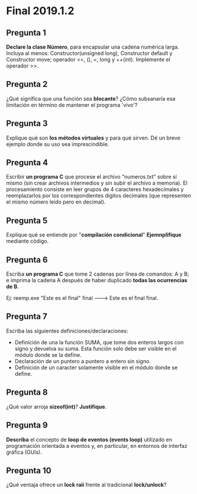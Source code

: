 # Final 2019.1.2

## Pregunta 1

**Declare la clase Número**, para encapsular una cadena numérica larga. Incluya al menos: Constructor(unsigned long), Constructor default y Constructor move; operador <<, (), =, long y ++(int). Implemente el operador >>.

## Pregunta 2

¿Qué significa que una función sea **blocante**? ¿Cómo subsanaría esa limitación en término de mantener el programa 'vivo'?

## Pregunta 3

Explique qué son **los métodos virtuales** y para qué sirven. Dé un breve ejemplo donde su uso sea imprescindible.

## Pregunta 4

Escribir **un programa C** que procese el archivo "numeros.txt" sobre sí mismo (sin crear archivos intermedios y sin subir el archivo a memoria). El procesamiento consiste en leer grupos de 4 caracteres hexadecimales y reemplazarlos por los correspondientes dígitos decimales (que representen el mismo número leído pero en decimal).

## Pregunta 5

Explique qué se entiende por "**compilación condicional**" **Ejemnplifique** mediante código.

## Pregunta 6

Escriba **un programa C** que tome 2 cadenas por línea de comandos: A y B; e imprima la cadena A después de haber duplicado **todas las ocurrencias de B**.

Ej: reemp.exe "Este es el final" final ---> Este es el final final.

## Pregunta 7

Escriba las siguientes definiciones/declaraciones:

- Definición de una la función SUMA, que tome dos enteros largos con signo y devuelva su suma. Esta función solo debe ser visible en el módulo donde se la define.
- Declaración de un puntero a puntero a entero sin signo.
- Definición de un caracter solamente visible en el módulo donde se define.

## Pregunta 8

¿Qué valor arroja **sizeof(int)**? **Justifique**.

## Pregunta 9

**Describa** el concepto de **loop de eventos (events loop)** utilizado en programación orientada a eventos y, en particular, en entornos de interfaz gráfica (GUIs).

## Pregunta 10

¿Qué ventaja ofrece un **lock raii** frente al tradicional **lock/unlock**?
